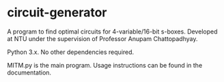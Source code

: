 # circuit-generator
A program to find optimal circuits for 4-variable/16-bit s-boxes. Developed at NTU under the supervision of Professor Anupam Chattopadhyay.


Python 3.x. No other dependencies required. 

MITM.py is the main program. Usage instructions can be found in the documentation.
